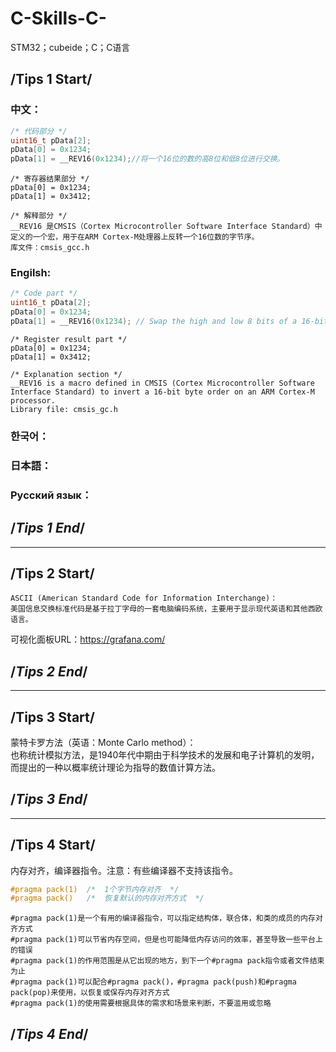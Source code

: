 # C-Skills-C-
STM32；cubeide；C；C语言

## /**********************************************Tips 1 Start**********************************************/
### 中文：
```C
/* 代码部分 */
uint16_t pData[2];
pData[0] = 0x1234;
pData[1] = __REV16(0x1234);//将一个16位的数的高8位和低8位进行交换。
```
    
    /* 寄存器结果部分 */
    pData[0] = 0x1234;
    pData[1] = 0x3412;
    
    /* 解释部分 */
    __REV16 是CMSIS（Cortex Microcontroller Software Interface Standard）中定义的一个宏，用于在ARM Cortex-M处理器上反转一个16位数的字节序。
    库文件：cmsis_gcc.h
    
### Engilsh:
```C
/* Code part */
uint16_t pData[2];
pData[0] = 0x1234;
pData[1] = __REV16(0x1234); // Swap the high and low 8 bits of a 16-bit number.
```
    
    /* Register result part */
    pData[0] = 0x1234;
    pData[1] = 0x3412;
    
    /* Explanation section */
    __REV16 is a macro defined in CMSIS (Cortex Microcontroller Software Interface Standard) to invert a 16-bit byte order on an ARM Cortex-M processor.
    Library file: cmsis_gc.h
### 한국어：
### 日本語：
### Русский язык：
## /***********************************************Tips 1 End***********************************************/
***
## /**********************************************Tips 2 Start**********************************************/
    ASCII (American Standard Code for Information Interchange)：
    美国信息交换标准代码是基于拉丁字母的一套电脑编码系统，主要用于显示现代英语和其他西欧语言。
可视化面板URL：https://grafana.com/
## /***********************************************Tips 2 End***********************************************/
***
## /**********************************************Tips 3 Start**********************************************/
蒙特卡罗方法（英语：Monte Carlo method）：        
也称统计模拟方法，是1940年代中期由于科学技术的发展和电子计算机的发明，而提出的一种以概率统计理论为指导的数值计算方法。
## /***********************************************Tips 3 End***********************************************/
***
## /**********************************************Tips 4 Start**********************************************/
内存对齐，编译器指令。注意：有些编译器不支持该指令。
```C
#pragma pack(1)  /*  1个字节内存对齐  */
#pragma pack()   /*  恢复默认的内存对齐方式  */
```
    #pragma pack(1)是一个有用的编译器指令，可以指定结构体，联合体，和类的成员的内存对齐方式
    #pragma pack(1)可以节省内存空间，但是也可能降低内存访问的效率，甚至导致一些平台上的错误
    #pragma pack(1)的作用范围是从它出现的地方，到下一个#pragma pack指令或者文件结束为止
    #pragma pack(1)可以配合#pragma pack()，#pragma pack(push)和#pragma pack(pop)来使用，以恢复或保存内存对齐方式
    #pragma pack(1)的使用需要根据具体的需求和场景来判断，不要滥用或忽略
## /***********************************************Tips 4 End***********************************************/
